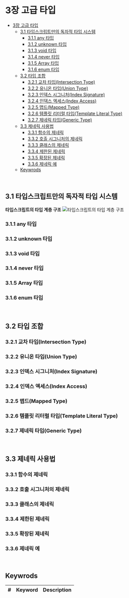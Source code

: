 # 3장 고급 타입

- [3장 고급 타입](#3장-고급-타입)
  - [3.1 타입스크립트만의 독자적 타입 시스템](#31-타입스크립트만의-독자적-타입-시스템)
    - [3.1.1 any 타입](#311-any-타입)
    - [3.1.2 unknown 타입](#312-unknown-타입)
    - [3.1.3 void 타입](#313-void-타입)
    - [3.1.4 never 타입](#314-never-타입)
    - [3.1.5 Array 타입](#315-array-타입)
    - [3.1.6 enum 타입](#316-enum-타입)
  - [3.2 타입 조합](#32-타입-조합)
    - [3.2.1 교차 타입(Intersection Type)](#321-교차-타입intersection-type)
    - [3.2.2 유니온 타입(Union Type)](#322-유니온-타입union-type)
    - [3.2.3 인덱스 시그니처(Index Signature)](#323-인덱스-시그니처index-signature)
    - [3.2.4 인덱스 엑세스(Index Access)](#324-인덱스-엑세스index-access)
    - [3.2.5 맵드(Mapped Type)](#325-맵드mapped-type)
    - [3.2.6 템플릿 리터럴 타입(Template Literal Type)](#326-템플릿-리터럴-타입template-literal-type)
    - [3.2.7 제네릭 타입(Generic Type)](#327-제네릭-타입generic-type)
  - [3.3 제네릭 사용법](#33-제네릭-사용법)
    - [3.3.1 함수의 제네릭](#331-함수의-제네릭)
    - [3.3.2 호출 시그니처의 제네릭](#332-호출-시그니처의-제네릭)
    - [3.3.3 클래스의 제네릭](#333-클래스의-제네릭)
    - [3.3.4 제한된 제네릭](#334-제한된-제네릭)
    - [3.3.5 확장된 제네릭](#335-확장된-제네릭)
    - [3.3.6 제네릭 예](#336-제네릭-예)
  - [Keywrods](#keywrods)

<br>

## 3.1 타입스크립트만의 독자적 타입 시스템

**타입스크립트의 타입 계층 구조**
![타입스크립트의 타입 계층 구조](https://velog.velcdn.com/images/pung8146/post/609a48d1-877b-49a5-b4b0-b0de806cb0ce/image.png)

### 3.1.1 any 타입

### 3.1.2 unknown 타입

### 3.1.3 void 타입

### 3.1.4 never 타입

### 3.1.5 Array 타입

### 3.1.6 enum 타입

<br>

## 3.2 타입 조합

### 3.2.1 교차 타입(Intersection Type)

### 3.2.2 유니온 타입(Union Type)

### 3.2.3 인덱스 시그니처(Index Signature)

### 3.2.4 인덱스 엑세스(Index Access)

### 3.2.5 맵드(Mapped Type)

### 3.2.6 템플릿 리터럴 타입(Template Literal Type)

### 3.2.7 제네릭 타입(Generic Type)

<br>

## 3.3 제네릭 사용법

### 3.3.1 함수의 제네릭

### 3.3.2 호출 시그니처의 제네릭

### 3.3.3 클래스의 제네릭

### 3.3.4 제한된 제네릭

### 3.3.5 확장된 제네릭

### 3.3.6 제네릭 예

<br>

## Keywrods

| #   | Keyword | Description |
| --- | ------- | ----------- |

```

```
